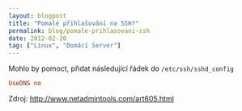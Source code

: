 ```yaml
---
layout: blogpost
title: "Pomalé přihlašování na SSH?"
permalink: blog/pomale-prihlasovani-ssh
date: 2012-02-20
tag: ["Linux", "Domácí Server"]
---
```


Mohlo by pomoct, přidat následující řádek do `/etc/ssh/sshd_config`

~~~ ini
UseDNS no
~~~


Zdroj: http://www.netadmintools.com/art605.html
